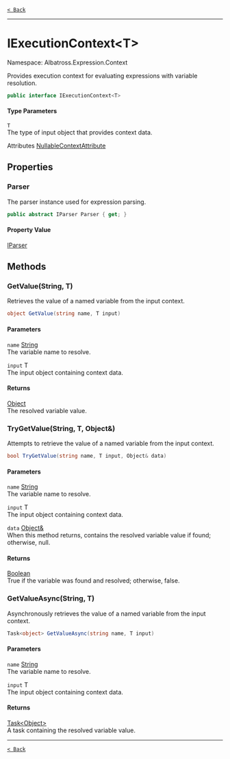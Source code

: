 [`< Back`](../../../)

---

# IExecutionContext&lt;T&gt;

Namespace: Albatross.Expression.Context

Provides execution context for evaluating expressions with variable resolution.

```csharp
public interface IExecutionContext<T>
```

#### Type Parameters

`T`<br>
The type of input object that provides context data.

Attributes [NullableContextAttribute](https://docs.microsoft.com/en-us/dotnet/api/system.runtime.compilerservices.nullablecontextattribute)

## Properties

### **Parser**

The parser instance used for expression parsing.

```csharp
public abstract IParser Parser { get; }
```

#### Property Value

[IParser](./albatross/expression/iparser)<br>

## Methods

### **GetValue(String, T)**

Retrieves the value of a named variable from the input context.

```csharp
object GetValue(string name, T input)
```

#### Parameters

`name` [String](https://docs.microsoft.com/en-us/dotnet/api/system.string)<br>
The variable name to resolve.

`input` T<br>
The input object containing context data.

#### Returns

[Object](https://docs.microsoft.com/en-us/dotnet/api/system.object)<br>
The resolved variable value.

### **TryGetValue(String, T, Object&)**

Attempts to retrieve the value of a named variable from the input context.

```csharp
bool TryGetValue(string name, T input, Object& data)
```

#### Parameters

`name` [String](https://docs.microsoft.com/en-us/dotnet/api/system.string)<br>
The variable name to resolve.

`input` T<br>
The input object containing context data.

`data` [Object&](https://docs.microsoft.com/en-us/dotnet/api/system.object&)<br>
When this method returns, contains the resolved variable value if found; otherwise, null.

#### Returns

[Boolean](https://docs.microsoft.com/en-us/dotnet/api/system.boolean)<br>
True if the variable was found and resolved; otherwise, false.

### **GetValueAsync(String, T)**

Asynchronously retrieves the value of a named variable from the input context.

```csharp
Task<object> GetValueAsync(string name, T input)
```

#### Parameters

`name` [String](https://docs.microsoft.com/en-us/dotnet/api/system.string)<br>
The variable name to resolve.

`input` T<br>
The input object containing context data.

#### Returns

[Task&lt;Object&gt;](https://docs.microsoft.com/en-us/dotnet/api/system.threading.tasks.task-1)<br>
A task containing the resolved variable value.

---

[`< Back`](../../../)
